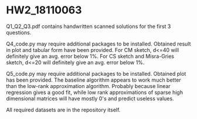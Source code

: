 # HW2_18110063

Q1_Q2_Q3.pdf contains handwritten scanned solutions for the first 3 questions.

Q4_code.py may require additional packages to be installed. Obtained result in plot and tabular form have been provided.
For CM sketch, d<=40 will definitely give an avg. error below 1%.
For CS sketch and Misra-Gries sketch, d<=20 will definitely give an avg. error below 1%.

Q5_code.py may require additional packages to be installed. Obtained plot has been provided.
The baseline algorithm appears to work much better than the low-rank approximation algorithm.
Probably because linear regression gives a good fit, while low rank approximations of sparse high dimensional matrices will have mostly 0's and predict useless values.

All required datasets are in the repository itself.
